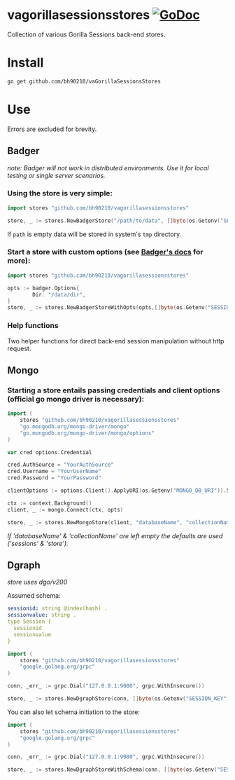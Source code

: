 # vagorillasessionsstores [![GoDoc](https://godoc.org/github.com/bh90210/va-gorilla-sessions-store?status.svg)](https://godoc.org/github.com/bh90210/va-gorilla-sessions-store)
Collection of various Gorilla Sessions back-end stores.

# Install

```bash
go get github.com/bh90210/vaGorillaSessionsStores
```

# Use
Errors are excluded for brevity.

## Badger
_note: Badger will not work in distributed environments. Use it for local testing or single server scenarios._

### Using the store is very simple:
```go
import stores "github.com/bh90210/vagorillasessionsstores"

store, _ := stores.NewBadgerStore("/path/to/data", []byte(os.Getenv("SESSION_KEY")))
```
If `path` is empty data will be stored in system's `tmp` directory.

### Start a store with custom options (see [Badger's docs](https://dgraph.io/docs/badger) for more):
```go
import stores "github.com/bh90210/vagorillasessionsstores"

opts := badger.Options{
		Dir: "/data/dir",
}
store, _ := stores.NewBadgerStoreWithOpts(opts,[]byte(os.Getenv("SESSION_KEY")))
```
### Help functions
Two helper functions for direct back-end session manipulation without http request. 

## Mongo

### Starting a store entails passing credentials and client options (official go mongo driver is necessary):
```go
import (
	stores "github.com/bh90210/vagorillasessionsstores"
	"go.mongodb.org/mongo-driver/mongo"
	"go.mongodb.org/mongo-driver/mongo/options"
)

var cred options.Credential

cred.AuthSource = "YourAuthSource"
cred.Username = "YourUserName"
cred.Password = "YourPassword"

clientOptions := options.Client().ApplyURI(os.Getenv("MONGO_DB_URI")).SetAuth(cred)

ctx := context.Background()
client, _ := mongo.Connect(ctx, opts)

store, _ := stores.NewMongoStore(client, "databaseName", "collectionName", []byte(os.Getenv("SESSION_KEY")))
```
_If 'databaseName' & 'collectionName' are left empty the defaults are used ('sessions' & 'store')._

## Dgraph

_store uses dgo/v200_

Assumed schema:
```yaml
sessionid: string @index(hash) .
sessionvalue: string . 
type Session {
  sessionid
  sessionvalue
}
```

```go
import (
	stores "github.com/bh90210/vagorillasessionsstores"
	"google.golang.org/grpc"
)

conn, _err_ := grpc.Dial("127.0.0.1:9080", grpc.WithInsecure())

store, _ := stores.NewDgraphStore(conn, []byte(os.Getenv("SESSION_KEY")))
```

You can also let schema initiation to the store:
```go
import (
	stores "github.com/bh90210/vagorillasessionsstores"
	"google.golang.org/grpc"
)

conn, _err_ := grpc.Dial("127.0.0.1:9080", grpc.WithInsecure())

store, _ := stores.NewDgraphStoreWithSchema(conn, []byte(os.Getenv("SESSION_KEY")))
```

